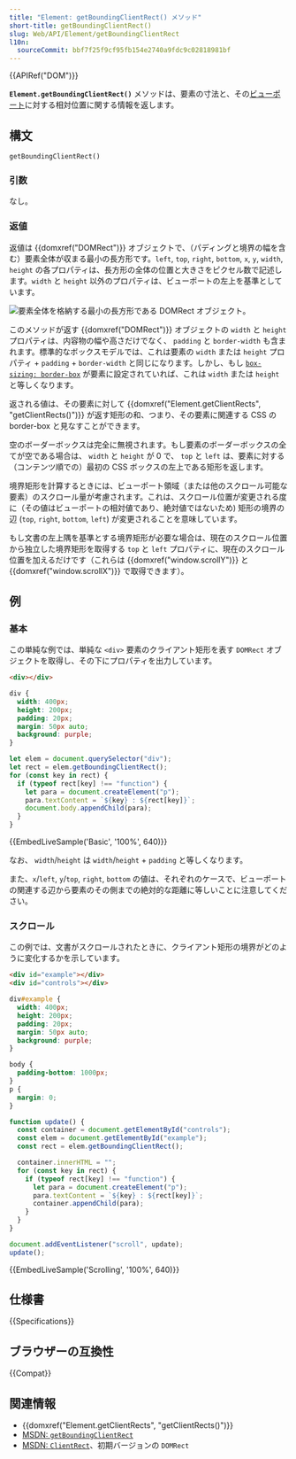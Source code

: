 ```yaml
---
title: "Element: getBoundingClientRect() メソッド"
short-title: getBoundingClientRect()
slug: Web/API/Element/getBoundingClientRect
l10n:
  sourceCommit: bbf7f25f9cf95fb154e2740a9fdc9c02818981bf
---
```


{{APIRef("DOM")}}

**`Element.getBoundingClientRect()`** メソッドは、要素の寸法と、その[ビューポート](/ja/docs/Glossary/Viewport)に対する相対位置に関する情報を返します。

## 構文

```js-nolint
getBoundingClientRect()
```

### 引数

なし。

### 返値

返値は {{domxref("DOMRect")}} オブジェクトで、（パディングと境界の幅を含む）要素全体が収まる最小の長方形です。`left`, `top`, `right`, `bottom`, `x`, `y`, `width`, `height` の各プロパティは、長方形の全体の位置と大きさをピクセル数で記述します。`width` と `height` 以外のプロパティは、ビューポートの左上を基準としています。

![要素全体を格納する最小の長方形である DOMRect オブジェクト。](element-box-diagram.png)

このメソッドが返す {{domxref("DOMRect")}} オブジェクトの `width` と `height` プロパティは、内容物の幅や高さだけでなく、 `padding` と `border-width` も含まれます。標準的なボックスモデルでは、これは要素の `width` または `height` プロパティ + `padding` + `border-width` と同じになります。しかし、もし [`box-sizing: border-box`](/ja/docs/Web/CSS/box-sizing) が要素に設定されていれば、これは `width` または `height` と等しくなります。

返される値は、その要素に対して {{domxref("Element.getClientRects", "getClientRects()")}} が返す矩形の和、つまり、その要素に関連する CSS の border-box と見なすことができます。

空のボーダーボックスは完全に無視されます。もし要素のボーダーボックスの全てが空である場合は、 `width` と `height` が 0 で、 `top` と `left` は、要素に対する（コンテンツ順での）最初の CSS ボックスの左上である矩形を返します。

境界矩形を計算するときには、ビューポート領域（または他のスクロール可能な要素）のスクロール量が考慮されます。これは、スクロール位置が変更される度に（その値はビューポートの相対値であり、絶対値ではないため) 矩形の境界の辺 (`top`, `right`, `bottom`, `left`) が変更されることを意味しています。

もし文書の左上隅を基準とする境界矩形が必要な場合は、現在のスクロール位置から独立した境界矩形を取得する `top` と `left` プロパティに、現在のスクロール位置を加えるだけです（これらは {{domxref("window.scrollY")}} と {{domxref("window.scrollX")}} で取得できます）。

## 例

### 基本

この単純な例では、単純な `<div>` 要素のクライアント矩形を表す `DOMRect` オブジェクトを取得し、その下にプロパティを出力しています。

```html
<div></div>
```

```css
div {
  width: 400px;
  height: 200px;
  padding: 20px;
  margin: 50px auto;
  background: purple;
}
```

```js
let elem = document.querySelector("div");
let rect = elem.getBoundingClientRect();
for (const key in rect) {
  if (typeof rect[key] !== "function") {
    let para = document.createElement("p");
    para.textContent = `${key} : ${rect[key]}`;
    document.body.appendChild(para);
  }
}
```

{{EmbedLiveSample('Basic', '100%', 640)}}

なお、 `width`/`height` は `width`/`height` + `padding` と等しくなります。

また、`x`/`left`, `y`/`top`, `right`, `bottom` の値は、それぞれのケースで、ビューポートの関連する辺から要素のその側までの絶対的な距離に等しいことに注意してください。

### スクロール

この例では、文書がスクロールされたときに、クライアント矩形の境界がどのように変化するかを示しています。

```html
<div id="example"></div>
<div id="controls"></div>
```

```css
div#example {
  width: 400px;
  height: 200px;
  padding: 20px;
  margin: 50px auto;
  background: purple;
}

body {
  padding-bottom: 1000px;
}
p {
  margin: 0;
}
```

```js
function update() {
  const container = document.getElementById("controls");
  const elem = document.getElementById("example");
  const rect = elem.getBoundingClientRect();

  container.innerHTML = "";
  for (const key in rect) {
    if (typeof rect[key] !== "function") {
      let para = document.createElement("p");
      para.textContent = `${key} : ${rect[key]}`;
      container.appendChild(para);
    }
  }
}

document.addEventListener("scroll", update);
update();
```

{{EmbedLiveSample('Scrolling', '100%', 640)}}

## 仕様書

{{Specifications}}

## ブラウザーの互換性

{{Compat}}

## 関連情報

- {{domxref("Element.getClientRects", "getClientRects()")}}
- [MSDN: `getBoundingClientRect`](<https://msdn.microsoft.com/library/ms536433(VS.85).aspx>)
- [MSDN: `ClientRect`](<https://msdn.microsoft.com/library/hh826029(VS.85).aspx>)、初期バージョンの `DOMRect`
